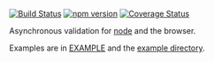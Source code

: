 [![Build Status](https://travis-ci.org/tmpfs/async-validate.svg)](https://travis-ci.org/tmpfs/async-validate)
[![npm version](http://img.shields.io/npm/v/async-validate.svg)](https://npmjs.org/package/async-validate)
[![Coverage Status](https://coveralls.io/repos/tmpfs/async-validate/badge.svg?branch=master&service=github&v=1)](https://coveralls.io/github/tmpfs/async-validate?branch=master)

Asynchronous validation for [node](http://nodejs.org) and the browser.

Examples are in [EXAMPLE](/EXAMPLE.md) and the [example directory](/doc/example).
